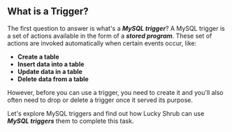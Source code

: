 ## **What is a Trigger?**

The first question to answer is what's a ***MySQL trigger***? A MySQL trigger is a set of actions available in the form of a ***stored program***. These set of actions are invoked automatically when certain events occur, like:

  + **Create a table**
  + **Insert data into a table**
  + **Update data in a table**
  + **Delete data from a table**

However, before you can use a trigger, you need to create it and you'll also often need to drop or delete a trigger once it served its purpose.

Let's explore MySQL triggers and find out how Lucky Shrub can use ***MySQL triggers*** them to complete this task.
